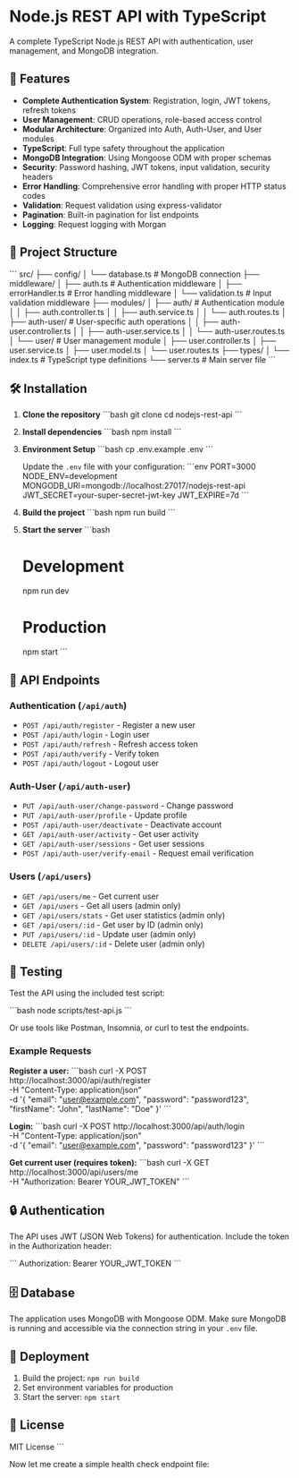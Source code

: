 # Node.js REST API with TypeScript

A complete TypeScript Node.js REST API with authentication, user management, and MongoDB integration.

## 🚀 Features

- **Complete Authentication System**: Registration, login, JWT tokens, refresh tokens
- **User Management**: CRUD operations, role-based access control
- **Modular Architecture**: Organized into Auth, Auth-User, and User modules
- **TypeScript**: Full type safety throughout the application
- **MongoDB Integration**: Using Mongoose ODM with proper schemas
- **Security**: Password hashing, JWT tokens, input validation, security headers
- **Error Handling**: Comprehensive error handling with proper HTTP status codes
- **Validation**: Request validation using express-validator
- **Pagination**: Built-in pagination for list endpoints
- **Logging**: Request logging with Morgan

## 📁 Project Structure

\`\`\`
src/
├── config/
│   └── database.ts          # MongoDB connection
├── middleware/
│   ├── auth.ts              # Authentication middleware
│   ├── errorHandler.ts      # Error handling middleware
│   └── validation.ts        # Input validation middleware
├── modules/
│   ├── auth/                # Authentication module
│   │   ├── auth.controller.ts
│   │   ├── auth.service.ts
│   │   └── auth.routes.ts
│   ├── auth-user/           # User-specific auth operations
│   │   ├── auth-user.controller.ts
│   │   ├── auth-user.service.ts
│   │   └── auth-user.routes.ts
│   └── user/                # User management module
│       ├── user.controller.ts
│       ├── user.service.ts
│       ├── user.model.ts
│       └── user.routes.ts
├── types/
│   └── index.ts             # TypeScript type definitions
└── server.ts                # Main server file
\`\`\`

## 🛠️ Installation

1. **Clone the repository**
   \`\`\`bash
   git clone <repository-url>
   cd nodejs-rest-api
   \`\`\`

2. **Install dependencies**
   \`\`\`bash
   npm install
   \`\`\`

3. **Environment Setup**
   \`\`\`bash
   cp .env.example .env
   \`\`\`
   
   Update the `.env` file with your configuration:
   \`\`\`env
   PORT=3000
   NODE_ENV=development
   MONGODB_URI=mongodb://localhost:27017/nodejs-rest-api
   JWT_SECRET=your-super-secret-jwt-key
   JWT_EXPIRE=7d
   \`\`\`

4. **Build the project**
   \`\`\`bash
   npm run build
   \`\`\`

5. **Start the server**
   \`\`\`bash
   # Development
   npm run dev
   
   # Production
   npm start
   \`\`\`

## 📡 API Endpoints

### Authentication (`/api/auth`)
- `POST /api/auth/register` - Register a new user
- `POST /api/auth/login` - Login user
- `POST /api/auth/refresh` - Refresh access token
- `POST /api/auth/verify` - Verify token
- `POST /api/auth/logout` - Logout user

### Auth-User (`/api/auth-user`)
- `PUT /api/auth-user/change-password` - Change password
- `PUT /api/auth-user/profile` - Update profile
- `POST /api/auth-user/deactivate` - Deactivate account
- `GET /api/auth-user/activity` - Get user activity
- `GET /api/auth-user/sessions` - Get user sessions
- `POST /api/auth-user/verify-email` - Request email verification

### Users (`/api/users`)
- `GET /api/users/me` - Get current user
- `GET /api/users` - Get all users (admin only)
- `GET /api/users/stats` - Get user statistics (admin only)
- `GET /api/users/:id` - Get user by ID (admin only)
- `PUT /api/users/:id` - Update user (admin only)
- `DELETE /api/users/:id` - Delete user (admin only)

## 🧪 Testing

Test the API using the included test script:

\`\`\`bash
node scripts/test-api.js
\`\`\`

Or use tools like Postman, Insomnia, or curl to test the endpoints.

### Example Requests

**Register a user:**
\`\`\`bash
curl -X POST http://localhost:3000/api/auth/register \
  -H "Content-Type: application/json" \
  -d '{
    "email": "user@example.com",
    "password": "password123",
    "firstName": "John",
    "lastName": "Doe"
  }'
\`\`\`

**Login:**
\`\`\`bash
curl -X POST http://localhost:3000/api/auth/login \
  -H "Content-Type: application/json" \
  -d '{
    "email": "user@example.com",
    "password": "password123"
  }'
\`\`\`

**Get current user (requires token):**
\`\`\`bash
curl -X GET http://localhost:3000/api/users/me \
  -H "Authorization: Bearer YOUR_JWT_TOKEN"
\`\`\`

## 🔒 Authentication

The API uses JWT (JSON Web Tokens) for authentication. Include the token in the Authorization header:

\`\`\`
Authorization: Bearer YOUR_JWT_TOKEN
\`\`\`

## 🗄️ Database

The application uses MongoDB with Mongoose ODM. Make sure MongoDB is running and accessible via the connection string in your `.env` file.

## 🚀 Deployment

1. Build the project: `npm run build`
2. Set environment variables for production
3. Start the server: `npm start`

## 📝 License

MIT License
\`\`\`

Now let me create a simple health check endpoint file:
